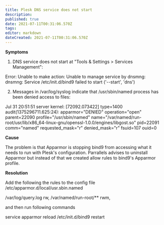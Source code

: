 ```yaml
---
title: Plesk DNS service does not start
description: 
published: true
date: 2021-07-11T00:31:06.570Z
tags: 
editor: markdown
dateCreated: 2021-07-11T00:31:06.570Z
---
```


**Symptoms**

1. DNS service does not start at "Tools & Settings > Services Management":

Error: Unable to make action: Unable to manage service by dnsmng: dnsmng: Service /etc/init.d/bind9 failed to start ('--start', 'dns')
 
2. Messages in /var/log/syslog indicate that /usr/sbin/named process has been denied access to files:

Jul 31 20:51:51 server kernel: [72092.073422] type=1400 audit(1375296711.625:24): apparmor="DENIED" operation="open" parent=22090 
profile="/usr/sbin/named" name="/var/named/run-root/usr/lib/x86_64-linux-gnu/openssl-1.0.0/engines/libgost.so" pid=22091 comm="named" 
requested_mask="r" denied_mask="r" fsuid=107 ouid=0

**Cause**

The problem is that Apparmor is stopping bind9 from accessing what it needs to run with Plesk's configuration. Parrallels advises to uninstall Apparmor  but instead of that we created allow rules to bind9's Apparmor  profile.

**Resolution**

Add the following the rules to the config file /etc/apparmor.d/local/usr.sbin.named

/var/log/query.log rw,
/var/named/run-root/** rwm,

and then run following commands

service apparmor reload
/etc/init.d/bind9 restart

